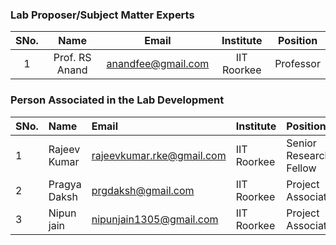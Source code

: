 
<!-- Remove all lines above this line before making changes to the file -->
### Lab Proposer/Subject Matter Experts
| SNo. | Name | Email | Institute | Position |
| :---: | :---: | :---: | :---: | :---: |
| 1 | Prof. RS Anand | anandfee@gmail.com | IIT Roorkee | Professor |

### Person Associated in the Lab Development
| SNo. | Name | Email | Institute | Position |
| :--- | :--- | :--- | :--- | :--- |
| 1 | Rajeev Kumar | rajeevkumar.rke@gmail.com | IIT Roorkee | Senior Research Fellow |
| 2 | Pragya Daksh | prgdaksh@gmail.com | IIT Roorkee | Project Associate |
| 3 | Nipun jain | nipunjain1305@gmail.com | IIT Roorkee | Project Associate |

